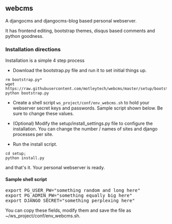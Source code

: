 ## webcms

A djangocms and djangocms-blog based personal webserver.

It has frontend editing, bootstrap themes, disqus based comments and python goodness.

### Installation directions

Installation is a simple 4 step process

* Download the bootstrap.py file and run it to set initial things up.

```
rm bootstrap.py*
wget https://raw.githubusercontent.com/motleytech/webcms/master/setup/bootstrap.py
python bootstrap.py
```

* Create a shell script `ws_project/conf/env_webcms.sh` to hold your webserver secret keys and passwords. Sample script shown below. Be sure to change these values.

* (Optional) Modify the setup/install_settings.py file to configure the installation. You can change the number / names of sites and django processes per site.

* Run the install script.
```
cd setup;
python install.py
```

and that's it. Your personal webserver is ready.

#### Sample shell script 

<pre>
export PG_USER_PW="something random and long here"
export PG_ADMIN_PW="something equally big here"
export DJANGO_SECRET="something perplexing here"
</pre>

You can copy these fields, modify them and save the file as ~/ws_project/conf/env_webcms.sh.
